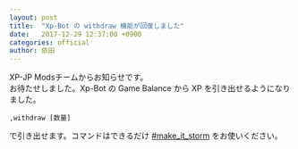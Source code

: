 ```yaml
---
layout: post
title:  "Xp-Bot の withdraw 機能が回復しました"
date:   2017-12-29 12:37:00 +0900
categories: official
author: 依田
---  
```

XP-JP Modsチームからお知らせです。  
お待たせしました。Xp-Bot の Game Balance から XP を引き出せるようになりました。  

```  
,withdraw [数量]  
```  

で引き出せます。コマンドはできるだけ [#make_it_storm](https://discord.gg/eDr2EWj) をお使いください。  
